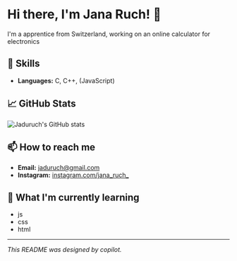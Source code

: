 # Hi there, I'm Jana Ruch! 👋

I'm a apprentice from Switzerland, working on an online calculator for electronics

## 🚀 Skills

- **Languages:** C, C++, (JavaScript)

## 📈 GitHub Stats

![Jaduruch's GitHub stats](https://github-readme-stats.vercel.app/api?username=jaduruch&show_icons=true&theme=radical)

## 📫 How to reach me

- **Email:** [jaduruch@gmail.com](mailto:jaduruch@gmail.com)
- **Instagram:** [instagram.com/jana_ruch_](https://www.instagram.com/jana_ruch_/)

## 🌱 What I'm currently learning

- js
- css
- html

---

*This README was designed by copilot.*

<!---
jaduruch/jaduruch is a ✨ special ✨ repository because its `README.md` (this file) appears on your GitHub profile.
You can click the Preview link to take a look at your changes.
--->
